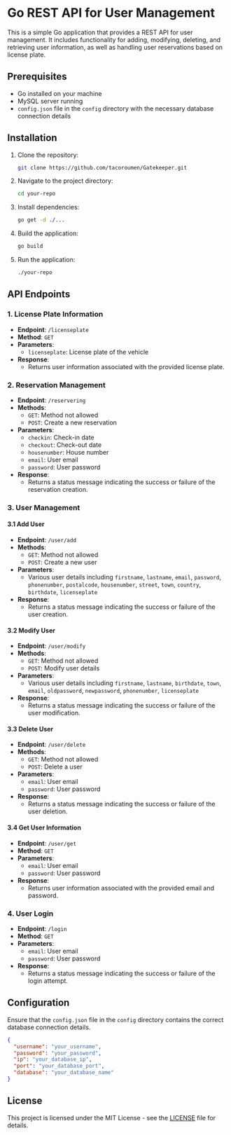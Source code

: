 # Go REST API for User Management

This is a simple Go application that provides a REST API for user management. It includes functionality for adding, modifying, deleting, and retrieving user information, as well as handling user reservations based on license plate.

## Prerequisites

- Go installed on your machine
- MySQL server running
- `config.json` file in the `config` directory with the necessary database connection details

## Installation

1. Clone the repository:

   ```bash
   git clone https://github.com/tacoroumen/Gatekeeper.git
   ```

2. Navigate to the project directory:

   ```bash
   cd your-repo
   ```

3. Install dependencies:

   ```bash
   go get -d ./...
   ```

4. Build the application:

   ```bash
   go build
   ```

5. Run the application:

   ```bash
   ./your-repo
   ```

## API Endpoints

### 1. License Plate Information

- **Endpoint**: `/licenseplate`
- **Method**: `GET`
- **Parameters**:
  - `licenseplate`: License plate of the vehicle
- **Response**:
  - Returns user information associated with the provided license plate.

### 2. Reservation Management

- **Endpoint**: `/reservering`
- **Methods**:
  - `GET`: Method not allowed
  - `POST`: Create a new reservation
- **Parameters**:
  - `checkin`: Check-in date
  - `checkout`: Check-out date
  - `housenumber`: House number
  - `email`: User email
  - `password`: User password
- **Response**:
  - Returns a status message indicating the success or failure of the reservation creation.

### 3. User Management

#### 3.1 Add User

- **Endpoint**: `/user/add`
- **Methods**:
  - `GET`: Method not allowed
  - `POST`: Create a new user
- **Parameters**:
  - Various user details including `firstname`, `lastname`, `email`, `password`, `phonenumber`, `postalcode`, `housenumber`, `street`, `town`, `country`, `birthdate`, `licenseplate`
- **Response**:
  - Returns a status message indicating the success or failure of the user creation.

#### 3.2 Modify User

- **Endpoint**: `/user/modify`
- **Methods**:
  - `GET`: Method not allowed
  - `POST`: Modify user details
- **Parameters**:
  - Various user details including `firstname`, `lastname`, `birthdate`, `town`, `email`, `oldpassword`, `newpassword`, `phonenumber`, `licenseplate`
- **Response**:
  - Returns a status message indicating the success or failure of the user modification.

#### 3.3 Delete User

- **Endpoint**: `/user/delete`
- **Methods**:
  - `GET`: Method not allowed
  - `POST`: Delete a user
- **Parameters**:
  - `email`: User email
  - `password`: User password
- **Response**:
  - Returns a status message indicating the success or failure of the user deletion.

#### 3.4 Get User Information

- **Endpoint**: `/user/get`
- **Method**: `GET`
- **Parameters**:
  - `email`: User email
  - `password`: User password
- **Response**:
  - Returns user information associated with the provided email and password.

### 4. User Login

- **Endpoint**: `/login`
- **Method**: `GET`
- **Parameters**:
  - `email`: User email
  - `password`: User password
- **Response**:
  - Returns a status message indicating the success or failure of the login attempt.

## Configuration

Ensure that the `config.json` file in the `config` directory contains the correct database connection details.

```json
{
  "username": "your_username",
  "password": "your_password",
  "ip": "your_database_ip",
  "port": "your_database_port",
  "database": "your_database_name"
}
```

## License

This project is licensed under the MIT License - see the [LICENSE](LICENSE) file for details.